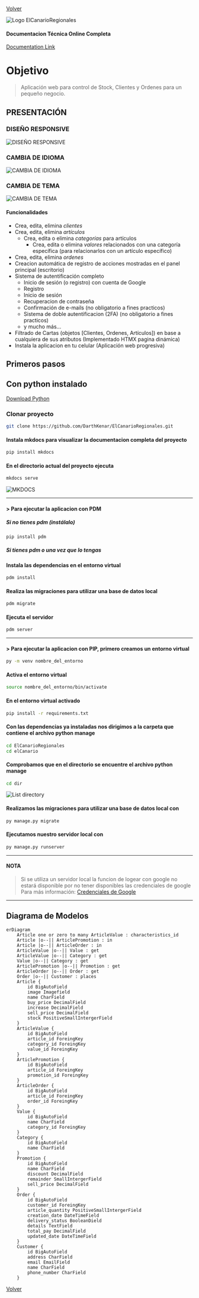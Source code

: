 [Volver][volver]

![Logo ElCanarioRegionales](images/logo-header.png)

#### Documentacion Técnica Online Completa

[Documentation Link](https://darthkenar.github.io/ElCanarioRegionales/)

# Objetivo

> Aplicación web para control de Stock, Clientes y Ordenes para un pequeño negocio.

## PRESENTACIÓN

### DISEÑO RESPONSIVE

![DISEÑO RESPONSIVE](images/responsive_design.png)

### CAMBIA DE IDIOMA

![CAMBIA DE IDIOMA](images/switch-lenguage.gif)

### CAMBIA DE TEMA

![CAMBIA DE TEMA](images/switch-theme.gif)

#### Funcionalidades

- Crea, edita, elimina _clientes_
- Crea, edita, elimina _artículos_
  - Crea, edita o elimina _categorías_ para artículos
    - Crea, edita o elimina _valores_ relacionados con una categoría específica (para relacionarlos con un artículo específico)
- Crea, edita, elimina _ordenes_
- Creacion automática de registro de acciones mostradas en el panel principal (escritorio)
- Sistema de autentificación completo
  - Inicio de sesión (o registro) con cuenta de Google
  - Registro
  - Inicio de sesión
  - Recuperacion de contraseña
  - Confirmación de e-mails (no obligatorio a fines practicos)
  - Sistema de doble autentificacion (2FA) (no obligatorio a fines practicos)
  - y mucho más...
- Filtrado de Cartas (objetos [Clientes, Ordenes, Artículos]) en base a cualquiera de sus atributos (Implementado HTMX pagina dinámica)
- Instala la aplicacion en tu celular (Aplicación web progresiva)

## Primeros pasos

## Con python instalado

[Download Python](https://www.python.org/downloads/release/python-3120/)

### Clonar proyecto

```bash
git clone https://github.com/DarthKenar/ElCanarioRegionales.git
```

#### Instala mkdocs para visualizar la documentacion completa del proyecto

```bash
pip install mkdocs
```

#### En el directorio actual del proyecto ejecuta

```bash
mkdocs serve
```

![MKDOCS](images/mkdocs.png)

---

#### > Para ejecutar la aplicacion con PDM

##### Si no tienes pdm (instálalo)

```bash
pip install pdm
```

##### Si tienes pdm o una vez que lo tengas

#### Instala las dependencias en el entorno virtual

```bash
pdm install
```

#### Realiza las migraciones para utilizar una base de datos local

```bash
pdm migrate
```

#### Ejecuta el servidor

```bash
pdm server
```

---

#### > Para ejecutar la aplicacion con PIP, primero creamos un entorno virtual

```bash
py -m venv nombre_del_entorno
```

#### Activa el entorno virtual

```bash
source nombre_del_entorno/bin/activate
```

#### En el entorno virtual activado

```bash
pip install -r requirements.txt
```

#### Con las dependencias ya instaladas nos dirigimos a la carpeta que contiene el archivo python manage

```bash
cd ElCanarioRegionales
cd elCanario
```

#### Comprobamos que en el directorio se encuentre el archivo python manage

```bash
cd dir
```

![List directory](../docs/images/path.png)

#### Realizamos las migraciones para utilizar una base de datos local con

```bash
py manage.py migrate
```

#### Ejecutamos nuestro servidor local con

```bash
py manage.py runserver
```

---

#### NOTA

> Si se utiliza un servidor local la funcion de logear con google no estará disponible por no tener disponibles las credenciales de google
> Para más información: [Credenciales de Google](https://console.cloud.google.com/apis/credentials)

---

## Diagrama de Modelos

```mermaid
erDiagram 
    Article one or zero to many ArticleValue : characteristics_id
    Article |o--|| ArticlePromotion : in
    Article |o--|| ArticleOrder : in
    ArticleValue |o--|| Value : get
    ArticleValue |o--|| Category : get
    Value |o--|| Category : get
    ArticlePromotion |o--|| Promotion : get
    ArticleOrder |o--|| Order : get
    Order |o--|| Customer : places
    Article {
        id BigAutoField
        image Imagefield
        name CharField
        buy_price DecimalField
        increase DecimalField
        sell_price DecimalField
        stock PositiveSmallIntergerField
    }
    ArticleValue {
        id BigAutoField
        article_id ForeingKey
        category_id ForeingKey
        value_id ForeingKey
    }
    ArticlePromotion {
        id BigAutoField
        article_id ForeingKey
        promotion_id ForeingKey
    }
    ArticleOrder {
        id BigAutoField
        article_id ForeingKey
        order_id ForeingKey
    }
    Value {
        id BigAutoField
        name CharField
        category_id ForeingKey
    }
    Category {
        id BigAutoField
        name CharField
    }
    Promotion {
        id BigAutoField
        name CharField
        discount DecimalField
        remainder SmallIntergerField
        sell_price DecimalField
    }
    Order {
        id BigAutoField
        customer_id ForeingKey
        article_quantity PositiveSmallIntergerField
        creation_date DateTimeField
        delivery_status BooleanDield
        details TextField
        total_pay DecimalField
        updated_date DateTimeField
    }
    Customer {
        id BigAutoField
        address CharField
        email EmailField
        name CharField
        phone_number CharField
    }
```

[Volver][volver]

[volver]: /README.md
